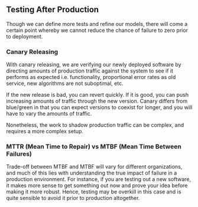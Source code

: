 ## Testing After Production

Though we can define more tests and refine our models, there will come a certain point whereby we cannot reduce the chance of failure to zero prior to deployment.

### Canary Releasing

With canary releasing, we are verifying our newly deployed software by directing amounts of production traffic against the system to see if it performs as expected i.e. functionality, proportional error rates as old service, new algorithms are not suboptimal, etc.

If the new release is bad, you can revert quickly. If it is good, you can push increasing amounts of traffic through the new version. Canary differs from blue/green in that you can expect versions to coexist for longer, and you will have to vary the amounts of traffic.

Nonetheless, the work to shadow production traffic can be complex, and requires a more complex setup.

### MTTR (Mean Time to Repair) vs MTBF (Mean Time Between Failures)

Trade-off between MTBF and MTBF will vary for different organizations, and much of this lies with understanding the true impact of failure in a production environment. For instance, if you are testing out a new software, it makes more sense to get something out now and prove your idea before making it more robust. Hence, testing may be overkill in this case and is quite sensible to avoid it prior to production altogether.
